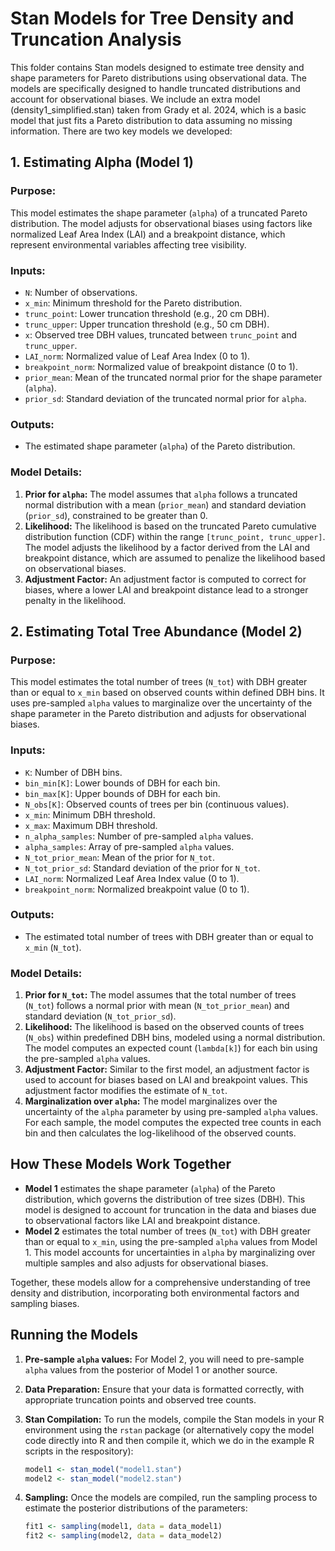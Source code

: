 
# Stan Models for Tree Density and Truncation Analysis

This folder contains Stan models designed to estimate tree density and shape parameters for Pareto distributions using observational data. The models are specifically designed to handle truncated distributions and account for observational biases. We include an extra model (density1_simplified.stan) taken from Grady et al. 2024, which is a basic model that just fits a Pareto distribution to data assuming no missing information. There are two key models we developed:

## 1. Estimating Alpha (Model 1)

### Purpose:
This model estimates the shape parameter (`alpha`) of a truncated Pareto distribution. The model adjusts for observational biases using factors like normalized Leaf Area Index (LAI) and a breakpoint distance, which represent environmental variables affecting tree visibility.

### Inputs:
- `N`: Number of observations.
- `x_min`: Minimum threshold for the Pareto distribution.
- `trunc_point`: Lower truncation threshold (e.g., 20 cm DBH).
- `trunc_upper`: Upper truncation threshold (e.g., 50 cm DBH).
- `x`: Observed tree DBH values, truncated between `trunc_point` and `trunc_upper`.
- `LAI_norm`: Normalized value of Leaf Area Index (0 to 1).
- `breakpoint_norm`: Normalized value of breakpoint distance (0 to 1).
- `prior_mean`: Mean of the truncated normal prior for the shape parameter (`alpha`).
- `prior_sd`: Standard deviation of the truncated normal prior for `alpha`.

### Outputs:
- The estimated shape parameter (`alpha`) of the Pareto distribution.

### Model Details:
1. **Prior for `alpha`:** The model assumes that `alpha` follows a truncated normal distribution with a mean (`prior_mean`) and standard deviation (`prior_sd`), constrained to be greater than 0.
2. **Likelihood:** The likelihood is based on the truncated Pareto cumulative distribution function (CDF) within the range `[trunc_point, trunc_upper]`. The model adjusts the likelihood by a factor derived from the LAI and breakpoint distance, which are assumed to penalize the likelihood based on observational biases.
3. **Adjustment Factor:** An adjustment factor is computed to correct for biases, where a lower LAI and breakpoint distance lead to a stronger penalty in the likelihood.

## 2. Estimating Total Tree Abundance (Model 2)

### Purpose:
This model estimates the total number of trees (`N_tot`) with DBH greater than or equal to `x_min` based on observed counts within defined DBH bins. It uses pre-sampled `alpha` values to marginalize over the uncertainty of the shape parameter in the Pareto distribution and adjusts for observational biases.

### Inputs:
- `K`: Number of DBH bins.
- `bin_min[K]`: Lower bounds of DBH for each bin.
- `bin_max[K]`: Upper bounds of DBH for each bin.
- `N_obs[K]`: Observed counts of trees per bin (continuous values).
- `x_min`: Minimum DBH threshold.
- `x_max`: Maximum DBH threshold.
- `n_alpha_samples`: Number of pre-sampled `alpha` values.
- `alpha_samples`: Array of pre-sampled `alpha` values.
- `N_tot_prior_mean`: Mean of the prior for `N_tot`.
- `N_tot_prior_sd`: Standard deviation of the prior for `N_tot`.
- `LAI_norm`: Normalized Leaf Area Index value (0 to 1).
- `breakpoint_norm`: Normalized breakpoint value (0 to 1).

### Outputs:
- The estimated total number of trees with DBH greater than or equal to `x_min` (`N_tot`).

### Model Details:
1. **Prior for `N_tot`:** The model assumes that the total number of trees (`N_tot`) follows a normal prior with mean (`N_tot_prior_mean`) and standard deviation (`N_tot_prior_sd`).
2. **Likelihood:** The likelihood is based on the observed counts of trees (`N_obs`) within predefined DBH bins, modeled using a normal distribution. The model computes an expected count (`lambda[k]`) for each bin using the pre-sampled `alpha` values.
3. **Adjustment Factor:** Similar to the first model, an adjustment factor is used to account for biases based on LAI and breakpoint values. This adjustment factor modifies the estimate of `N_tot`.
4. **Marginalization over `alpha`:** The model marginalizes over the uncertainty of the `alpha` parameter by using pre-sampled `alpha` values. For each sample, the model computes the expected tree counts in each bin and then calculates the log-likelihood of the observed counts.

## How These Models Work Together

- **Model 1** estimates the shape parameter (`alpha`) of the Pareto distribution, which governs the distribution of tree sizes (DBH). This model is designed to account for truncation in the data and biases due to observational factors like LAI and breakpoint distance.
- **Model 2** estimates the total number of trees (`N_tot`) with DBH greater than or equal to `x_min`, using the pre-sampled `alpha` values from Model 1. This model accounts for uncertainties in `alpha` by marginalizing over multiple samples and also adjusts for observational biases.

Together, these models allow for a comprehensive understanding of tree density and distribution, incorporating both environmental factors and sampling biases.

## Running the Models

1. **Pre-sample `alpha` values:** For Model 2, you will need to pre-sample `alpha` values from the posterior of Model 1 or another source.
2. **Data Preparation:** Ensure that your data is formatted correctly, with appropriate truncation points and observed tree counts.
3. **Stan Compilation:** To run the models, compile the Stan models in your R environment using the `rstan` package (or alternatively copy the model code directly into R and then compile it, which we do in the example R scripts in the respository):

    ```r
    model1 <- stan_model("model1.stan")
    model2 <- stan_model("model2.stan")
    ```
    
4. **Sampling:** Once the models are compiled, run the sampling process to estimate the posterior distributions of the parameters:

    ```r
    fit1 <- sampling(model1, data = data_model1)
    fit2 <- sampling(model2, data = data_model2)
    ```
